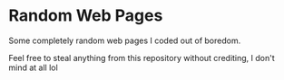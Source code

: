 # Random Web Pages
Some completely random web pages I coded out of boredom.

Feel free to steal anything from this repository without crediting, I don't mind at all lol
